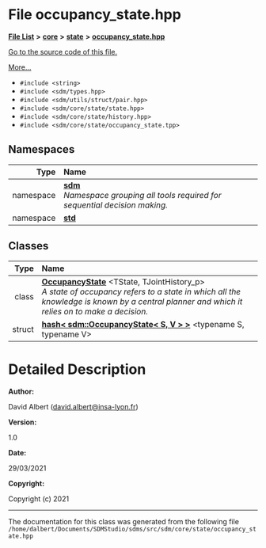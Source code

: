 
<NavBar active_item_id="2"/>

# File occupancy\_state.hpp


[**File List**](files.md) **>** [**core**](dir_92216a09053680f71034e5e26026ee62.md) **>** [**state**](dir_d0d8dc666ec4ca9b544d63f25347f269.md) **>** [**occupancy\_state.hpp**](occupancy__state_8hpp.md)

[Go to the source code of this file.](occupancy__state_8hpp_source.md)

[More...](#detailed-description)

* `#include <string>`
* `#include <sdm/types.hpp>`
* `#include <sdm/utils/struct/pair.hpp>`
* `#include <sdm/core/state/state.hpp>`
* `#include <sdm/core/state/history.hpp>`
* `#include <sdm/core/state/occupancy_state.tpp>`









## Namespaces

| Type | Name |
| ---: | :--- |
| namespace | [**sdm**](namespacesdm.md) <br>_Namespace grouping all tools required for sequential decision making._  |
| namespace | [**std**](namespacestd.md) <br> |

## Classes

| Type | Name |
| ---: | :--- |
| class | [**OccupancyState**](classsdm_1_1OccupancyState.md) &lt;TState, TJointHistory\_p&gt;<br>_A state of occupancy refers to a state in which all the knowledge is known by a central planner and which it relies on to make a decision._  |
| struct | [**hash&lt; sdm::OccupancyState&lt; S, V &gt; &gt;**](structstd_1_1hash_3_01sdm_1_1OccupancyState_3_01S_00_01V_01_4_01_4.md) &lt;typename S, typename V&gt;<br> |













# Detailed Description




**Author:**

David Albert ([david.albert@insa-lyon.fr](mailto:david.albert@insa-lyon.fr)) 




**Version:**

1.0 




**Date:**

29/03/2021




**Copyright:**

Copyright (c) 2021 




    

------------------------------
The documentation for this class was generated from the following file `/home/dalbert/Documents/SDMStudio/sdms/src/sdm/core/state/occupancy_state.hpp`